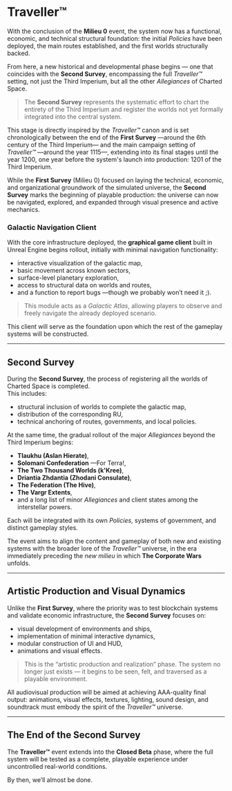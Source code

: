 # Traveller™

With the conclusion of the **Milieu 0** event, the system now has a functional, economic, and technical structural foundation: the initial _Policies_ have been deployed, the main routes established, and the first worlds structurally backed.

From here, a new historical and developmental phase begins — one that coincides with the **Second Survey**, encompassing the full *Traveller™* setting, not just the Third Imperium, but all the other _Allegiances_ of Charted Space.

> The **Second Survey** represents the systematic effort to chart the entirety of the Third Imperium and register the worlds not yet formally integrated into the central system.

This stage is directly inspired by the *Traveller™* canon and is set chronologically between the end of the **First Survey** —around the 6th century of the Third Imperium— and the main campaign setting of *Traveller™* —around the year 1115—, extending into its final stages until the year 1200, one year before the system's launch into production: 1201 of the Third Imperium.

While the **First Survey** (Milieu 0) focused on laying the technical, economic, and organizational groundwork of the simulated universe, the **Second Survey** marks the beginning of playable production: the universe can now be navigated, explored, and expanded through visual presence and active mechanics.

### Galactic Navigation Client

With the core infrastructure deployed, the **graphical game client** built in Unreal Engine begins rollout, initially with minimal navigation functionality:

- interactive visualization of the galactic map,
- basic movement across known sectors,
- surface-level planetary exploration,
- access to structural data on worlds and routes,
- and a function to report bugs —though we probably won’t need it ;).

> This module acts as a _Galactic Atlas_, allowing players to observe and freely navigate the already deployed scenario.

This client will serve as the foundation upon which the rest of the gameplay systems will be constructed.

***

## Second Survey

During the **Second Survey**, the process of registering all the worlds of Charted Space is completed.  
This includes:

- structural inclusion of worlds to complete the galactic map,
- distribution of the corresponding RU,
- technical anchoring of routes, governments, and local policies.

At the same time, the gradual rollout of the major _Allegiances_ beyond the Third Imperium begins:

- **Tlaukhu (Aslan Hierate)**,
- **Solomani Confederation** —For Terra!,
- **The Two Thousand Worlds (k'Kree)**,
- **Driantia Zhdantia (Zhodani Consulate)**,
- **The Federation (The Hive)**,
- **The Vargr Extents**,  
- and a long list of minor _Allegiances_ and client states among the interstellar powers.

Each will be integrated with its own _Policies_, systems of government, and distinct gameplay styles.

The event aims to align the content and gameplay of both new and existing systems with the broader lore of the *Traveller™* universe, in the era immediately preceding the _new milieu_ in which **The Corporate Wars** unfolds.

***

## Artistic Production and Visual Dynamics

Unlike the **First Survey**, where the priority was to test blockchain systems and validate economic infrastructure, the **Second Survey** focuses on:

- visual development of environments and ships,
- implementation of minimal interactive dynamics,
- modular construction of UI and HUD,
- animations and visual effects.

> This is the “artistic production and realization” phase. The system no longer just exists — it begins to be seen, felt, and traversed as a playable environment.

All audiovisual production will be aimed at achieving AAA-quality final output: animations, visual effects, textures, lighting, sound design, and soundtrack must embody the spirit of the *Traveller™* universe.

***

## The End of the Second Survey

The **Traveller™** event extends into the **Closed Beta** phase, where the full system will be tested as a complete, playable experience under uncontrolled real-world conditions.

By then, we’ll almost be done.
